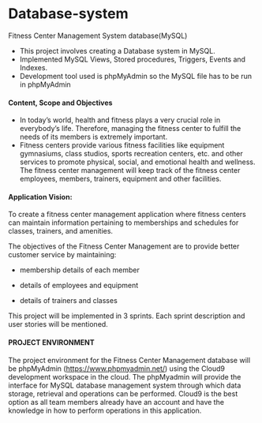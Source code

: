 # Database-system
Fitness Center Management System database(MySQL)

- This project involves creating a Database system in MySQL.
- Implemented MySQL Views, Stored procedures, Triggers, Events and Indexes. 
- Development tool used is phpMyAdmin so the MySQL file has to be run in phpMyAdmin

#### Content, Scope and Objectives

- In today’s world, health and fitness plays a very crucial role in everybody’s life. Therefore, managing the fitness center to fulfill the needs of its members is extremely important.
- Fitness centers provide various fitness facilities like equipment gymnasiums, class studios, sports recreation centers, etc. and other services to promote physical, social, and emotional health and wellness. The fitness center management will keep track of the fitness center employees, members, trainers, equipment and other facilities.
 
#### Application Vision: 

To create a fitness center management application where fitness centers can maintain information pertaining to memberships and schedules for classes, trainers, and amenities.
 
The objectives of the Fitness Center Management are to provide better customer service by maintaining:

- membership details of each member

- details of employees and equipment

- details of trainers and classes
 

This project will be implemented in 3 sprints. Each sprint description and user stories will be mentioned.

#### PROJECT ENVIRONMENT
 
The project environment for the Fitness Center Management database will be phpMyAdmin (https://www.phpmyadmin.net/) using the Cloud9 development workspace in the cloud. 
The phpMyadmin will provide the interface for MySQL database management system through which data storage, retrieval and operations can be performed. 
Cloud9 is the best option as all team members already have an account and have the knowledge in how to perform operations in this application.

